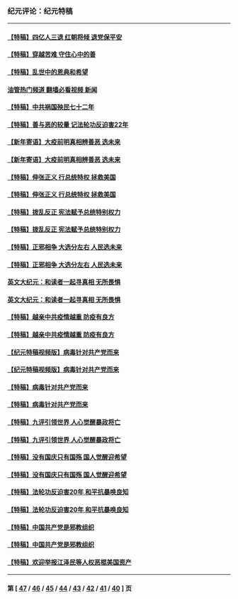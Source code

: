 ### 纪元评论：纪元特稿
---
#### [【特稿】四亿人三退 红朝将倾 退党保平安](../../pages/nsc424/n13794378.md?10010330) 
#### [【特稿】穿越苦难 守住心中的善](../../pages/nsc424/n13784979.md?10010330) 
#### [【特稿】乱世中的恩典和希望](../../pages/nsc424/n13734687.md?10010330) 
#### [油管热门频道 翻墙必看视频 新闻](ok?10010330)
#### [【特稿】中共祸国殃民七十二年](../../pages/nsc424/n13272607.md?10010330) 
#### [【特稿】善与恶的较量 记法轮功反迫害22年](../../pages/nsc424/n13086597.md?10010330) 
#### [【新年寄语】大疫前明真相辨善恶 选未来](../../pages/nsc424/n12660855.md?10010330) 
#### [【新年寄语】大疫前明真相辨善恶 选未来](../../pages/nsc424/n12660855.md?10010330) 
#### [【特稿】伸张正义 行总统特权 拯救美国](../../pages/nsc424/n12616806.md?10010330) 
#### [【特稿】伸张正义 行总统特权 拯救美国](../../pages/nsc424/n12616806.md?10010330) 
#### [【特稿】拨乱反正 宪法赋予总统特别权力](../../pages/nsc424/n12598306.md?10010330) 
#### [【特稿】拨乱反正 宪法赋予总统特别权力](../../pages/nsc424/n12598306.md?10010330) 
#### [【特稿】正邪相争 大选分左右 人民选未来](../../pages/nsc424/n12545208.md?10010330) 
#### [【特稿】正邪相争 大选分左右 人民选未来](../../pages/nsc424/n12545208.md?10010330) 
#### [英文大纪元：和读者一起寻真相 无所畏惧](../../pages/nsc424/n12542027.md?10010330) 
#### [英文大纪元：和读者一起寻真相 无所畏惧](../../pages/nsc424/n12542027.md?10010330) 
#### [【特稿】越亲中共疫情越重 防疫有良方](../../pages/nsc424/n12042989.md?10010330) 
#### [【特稿】越亲中共疫情越重 防疫有良方](../../pages/nsc424/n12042989.md?10010330) 
#### [【纪元特稿视频版】病毒针对共产党而来](../../pages/nsc424/n11977328.md?10010330) 
#### [【纪元特稿视频版】病毒针对共产党而来](../../pages/nsc424/n11977328.md?10010330) 
#### [【特稿】病毒针对共产党而来](../../pages/nsc424/n11928818.md?10010330) 
#### [【特稿】病毒针对共产党而来](../../pages/nsc424/n11928818.md?10010330) 
#### [【特稿】九评引领世界 人心觉醒暴政将亡](../../pages/nsc424/n11660496.md?10010330) 
#### [【特稿】九评引领世界 人心觉醒暴政将亡](../../pages/nsc424/n11660496.md?10010330) 
#### [【特稿】没有国庆只有国殇 国人觉醒迎希望](../../pages/nsc424/n11549354.md?10010330) 
#### [【特稿】没有国庆只有国殇 国人觉醒迎希望](../../pages/nsc424/n11549354.md?10010330) 
#### [【特稿】法轮功反迫害20年 和平抗暴唤良知](../../pages/nsc424/n11389135.md?10010330) 
#### [【特稿】法轮功反迫害20年 和平抗暴唤良知](../../pages/nsc424/n11389135.md?10010330) 
#### [【特稿】中国共产党是邪教组织](../../pages/nsc424/n11355551.md?10010330) 
#### [【特稿】中国共产党是邪教组织](../../pages/nsc424/n11355551.md?10010330) 
#### [【特稿】欢迎举报江泽民等人权恶棍美国资产](../../pages/nsc424/n11303040.md?10010330) 

---
#### 第 [ [47](./47.md?10010330) / [46](./46.md?10010330) / [45](./45.md?10010330) / [44](./44.md?10010330) / [43](./43.md?10010330) / [42](./42.md?10010330) / [41](./41.md?10010330) / [40](./40.md?10010330) ] 页
